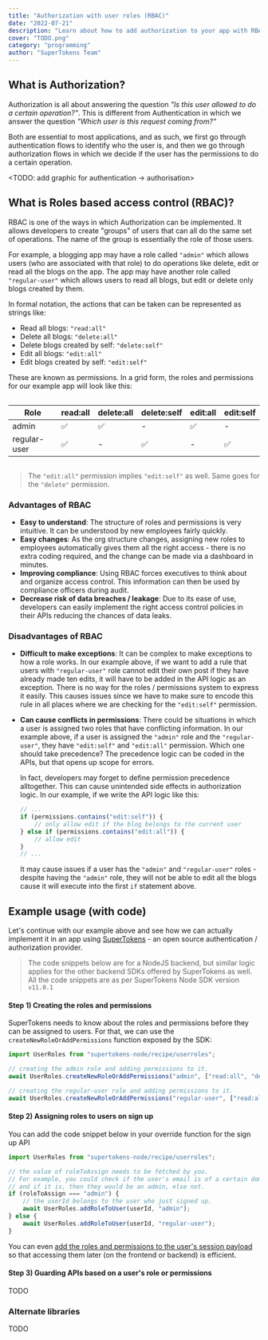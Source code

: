 ```yaml
---
title: "Authorization with user roles (RBAC)"
date: "2022-07-21"
description: "Learn about how to add authorization to your app with RBAC"
cover: "TODO.png"
category: "programming"
author: "SuperTokens Team"
---
```


## What is Authorization?
Authorization is all about answering the question *"Is this user allowed to do a certain operation?"*. This is different from Authentication in which we answer the question *"Which user is this request coming from?"*

Both are essential to most applications, and as such, we first go through authentication flows to identify who the user is, and then we go through authorization flows in which we decide if the user has the permissions to do a certain operation.

<TODO: add graphic for authentication -> authorisation>

## What is Roles based access control (RBAC)?
RBAC is one of the ways in which Authorization can be implemented. It allows developers to create "groups" of users that can all do the same set of operations. The name of the group is essentially the role of those users.

For example, a blogging app may have a role called `"admin"` which allows users (who are associated with that role) to do operations like delete, edit or read all the blogs on the app. The app may have another role called `"regular-user"` which allows users to read all blogs, but edit or delete only blogs created by them.

In formal notation, the actions that can be taken can be represented as strings like:
- Read all blogs: `"read:all"`
- Delete all blogs: `"delete:all"`
- Delete blogs created by self: `"delete:self"`
- Edit all blogs: `"edit:all"`
- Edit blogs created by self: `"edit:self"`

These are known as permissions. In a grid form, the roles and permissions for our example app will look like this:

<div style="overflow-y:auto; font-size: 13px">

|Role|read:all|delete:all|delete:self|edit:all|edit:self|
|-|-|-|-|-|-|
|admin|✅|✅|-|✅|-|
|regular-user|✅|-|✅|-|✅|

</div>

> The `"edit:all"` permission implies `"edit:self"` as well. Same goes for the `"delete"` permission.

### Advantages of RBAC
- **Easy to understand**: The structure of roles and permissions is very intuitive. It can be understood by new employees fairly quickly.
- **Easy changes**: As the org structure changes, assigning new roles to employees automatically gives them all the right access - there is no extra coding required, and the change can be made via a dashboard in minutes.
- **Improving compliance**: Using RBAC forces executives to think about and organize access control. This information can then be used by compliance officers during audit.
- **Decrease risk of data breaches / leakage**: Due to its ease of use, developers can easily implement the right access control policies in their APIs reducing the chances of data leaks.

### Disadvantages of RBAC
- **Difficult to make exceptions**: It can be complex to make exceptions to how a role works. In our example above, if we want to add a rule that users with `"regular-user"` role cannot edit their own post if they have already made ten edits, it will have to be added in the API logic as an exception. There is no way for the roles / permissions system to express it easily. This causes issues since we have to make sure to encode this rule in all places where we are checking for the `"edit:self"` permission.
- **Can cause conflicts in permissions**: There could be situations in which a user is assigned two roles that have conflicting information. In our example above, if a user is assigned the `"admin"` role and the `"regular-user"`, they have `"edit:self"` and `"edit:all"` permission. Which one should take precedence? The precedence logic can be coded in the APIs, but that opens up scope for errors.

    In fact, developers may forget to define permission precedence alltogether. This can cause unintended side effects in authorization logic. In our example, if we write the API logic like this:
    ```ts
    // ...
    if (permissions.contains("edit:self")) {
        // only allow edit if the blog belongs to the current user
    } else if (permissions.contains("edit:all")) {
        // allow edit
    }
    // ...
    ```
    It may cause issues if a user has the `"admin"` and `"regular-user"` roles - despite having the `"admin"` role, they will not be able to edit all the blogs cause it will execute into the first `if` statement above.


## Example usage (with code)
Let's continue with our example above and see how we can actually implement it in an app using [SuperTokens](https://supertokens.com) - an open source authentication / authorization provider.

> The code snippets below are for a NodeJS backend, but similar logic applies for the other backend SDKs offered by SuperTokens as well. All the code snippets are as per SuperTokens Node SDK version `v11.0.1`

#### Step 1) Creating the roles and permissions
SuperTokens needs to know about the roles and permissions before they can be assigned to users. For that, we can use the `createNewRoleOrAddPermissions` function exposed by the SDK:

```ts
import UserRoles from "supertokens-node/recipe/userroles";

// creating the admin role and adding permissions to it.
await UserRoles.createNewRoleOrAddPermissions("admin", ["read:all", "delete:all", "edit:all"])

// creating the regular-user role and adding permissions to it.
await UserRoles.createNewRoleOrAddPermissions("regular-user", ["read:all", "delete:self", "edit:self"])
```

#### Step 2) Assigning roles to users on sign up

You can add the code snippet below in your override function for the sign up API
```ts
import UserRoles from "supertokens-node/recipe/userroles";

// the value of roleToAssign needs to be fetched by you.
// For example, you could check if the user's email is of a certain domain,
// and if it is, then they would be an admin, else not.
if (roleToAssign === "admin") {
    // the userId belongs to the user who just signed up.
    await UserRoles.addRoleToUser(userId, "admin");
} else {
    await UserRoles.addRoleToUser(userId, "regular-user");
}
```

You can even [add the roles and permissions to the user's session payload](https://supertokens.com/docs/userroles/managing-roles-and-sessions) so that accessing them later (on the frontend or backend) is efficient. 

#### Step 3) Guarding APIs based on a user's role or permissions
TODO

### Alternate libraries
TODO
